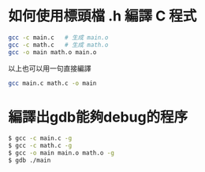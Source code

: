 # 如何使用標頭檔 .h 編譯 C 程式

``` sh
gcc -c main.c	# 生成 main.o
gcc -c math.c	# 生成 math.o
gcc -o main math.o main.o
```

以上也可以用一句直接編譯

``` sh
gcc main.c math.c -o main
```

# 編譯出gdb能夠debug的程序

``` bash
$ gcc -c main.c -g
$ gcc -c math.c -g
$ gcc -o main main.o math.o -g
$ gdb ./main
``` 